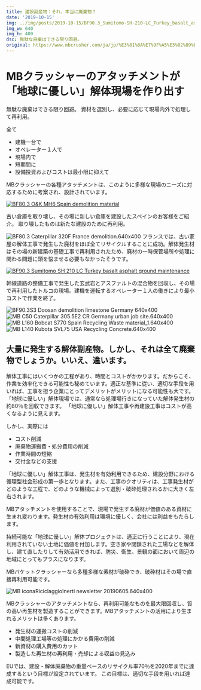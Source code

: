 ```yaml
---
title: 建設副産物：それ、本当に廃棄物？
date: '2019-10-15'
img: ../img/posts/2019-10-15/BF90.3_Sumitomo-SH-210-LC_Turkey_basalt_asphalt_ground-maintenance_3.640x400.png
img_w: 640
img_h: 400
dsc: 無駄な廃棄はできる限り回避。
original: https://www.mbcrusher.com/ja/jp/%E3%81%8A%E7%9F%A5%E3%82%89%E3%81%9B/news/%E5%BB%BA%E8%A8%AD%E5%89%AF%E7%94%A3%E7%89%A9%EF%BC%9A%E3%81%9D%E3%82%8C%E3%80%81%E6%9C%AC%E5%BD%93%E3%81%AB%E5%BB%83%E6%A3%84%E7%89%A9%EF%BC%9F
---
```


# MBクラッシャーのアタッチメントが「地球に優しい」解体現場を作り出す

無駄な廃棄はできる限り回避。
資材を選別し、必要に応じて現場内外で処理して再利用。

全て

- 建機一台で
- オペレーター１人で
- 現場内で
- 短期間に
- 設備投資およびコストは最小限に抑えて

MBクラッシャーの各種アタッチメントは、このように多様な現場のニーズに対応するために考案され、設計されています。

<a href="https://vimeo.com/366438266" target="_blank">
<img 
    src="https://i.vimeocdn.com/filter/overlay?src0=https://i.vimeocdn.com/video/822477385_1280.jpg&src1=https://mb-next-eight.vercel.app/img/overlay/play_ymb.png"
    alt="BF80.3 O&K MH6 Spain demolition material"
    class="rounded-2xl"
/>
</a>

古い倉庫を取り壊し、その場に新しい倉庫を建設したスペインのお客様をご紹介。 取り壊したものは新たな建設のために再利用。

<img 
    src="../img/posts/2019-10-15/BF80.3_Caterpillar-320F_France_demolition.640x400.jpg"
    alt="BF80.3 Caterpillar 320F France demolition.640x400"
    class="rounded-2xl"
/>
フランスでは、古い家屋の解体工事で発生した廃材をほぼ全てリサイクルすることに成功。解体発生材はその場の新建築の基礎工事で再利用されたため、廃材の一時保管場所や処理に関わる問題に頭を悩ませる必要もなかったそうです。

<a href="https://vimeo.com/366439269" target="_blank">
<img 
    src="../img/posts/2019-10-15/822479831_1920x1080.jpg"
    alt="BF90.3 Sumitomo SH 210 LC Turkey basalt asphalt ground maintenance"
    class="rounded-2xl"
/>
</a>

幹線道路の整備工事で発生した玄武岩とアスファルトの混合物を回収し、その場で再利用したトルコの現場。建機を運転するオペレーター１人の働きにより最小コストで作業を終了。

<img 
    src="../img/posts/2019-10-15/BF90.3S3-Doosan-demolition-limestone-Germany_640x400.jpg"
    alt="BF90.3S3 Doosan demolition limestone Germany 640x400"
    class="rounded-2xl"
/>
<img 
    src="../img/posts/2019-10-15/MB-C50-–-Caterpillar-305.5E2-CR-–-Germany-–-urban-job-site.640x400.jpeg"
    alt="MB C50 Caterpillar 305.5E2 CR Germany urban job site.640x400"
    class="rounded-2xl"
/>
<img 
    src="../img/posts/2019-10-15/MB-L160-Bobcat-S770-–-Spain-Recycling-–-Waste-material_1.640x400.png"
    alt="MB L160 Bobcat S770 Spain Recycling Waste material_1.640x400"
    class="rounded-2xl"
/>
<img 
    src="../img/posts/2019-10-15/MB-L140-–-Kubota-SVL75-–-USA-–-Recycling-–-Concrete.640x400.jpg"
    alt="MB L140 Kubota SVL75 USA Recycling Concrete.640x400"
    class="rounded-2xl"
/>

## 大量に発生する解体副産物。しかし、それは全て廃棄物でしょうか。いいえ、違います。

解体工事にはいくつかの工程があり、時間とコストがかかります。だからこそ、作業を効率化できる可能性も秘めています。適正な基準に従い、適切な手段を用いれば、工事を担う企業にとってデメリットがメリットになる可能性も大です。「地球に優しい」解体現場では、通常なら処理場行きになっていた解体発生材の約80％を回収できます。 「地球に優しい」解体工事や再建設工事はコストが高くなるように見えます。

しかし、実際には
- コスト削減
- 廃棄物運搬費・処分費用の削減
- 作業時間の短縮
- 交付金などの支援

「地球に優しい」解体工事は、発生材を有効利用できるため、建設分野における循環型社会形成の第一歩となります。また、工事のクオリティは、工事発生材がどのような工程で、どのような機械によって選別・破砕処理されるかに大きく左右されます。

MBアタッチメントを使用することで、現場で発生する廃材が価値のある資材に生まれ変わります。発生材の有効利用は環境に優しく、会社には利益をもたらします。

持続可能な「地球に優しい」解体プロジェクトは、適正に行うことにより、現在利用されていない土地に価値を付加します。空き家や閉鎖された工場などを解体し、建て直したりして有効活用できれば、防災、衛生、景観の面において周辺の地域にとってもプラスになります。

MBバケットクラッシャーなら多種多様な素材が破砕でき、破砕材はその場で直接再利用可能です。

<img 
    src="../img/posts/2019-10-15/MB_iconaRiciclaggioInerti_newsletter_20190605.640x400.png"
    alt="MB iconaRiciclaggioInerti newsletter 20190605.640x400"
    class="rounded-2xl"
/>

MBクラッシャーのアタッチメントなら、再利用可能なものを最大限回収し、質の高い再生材を製造することができます。MBアタッチメントの活用により生まれるメリットは多くあります。

- 発生材の運搬コストの削減
- 中間処理工場等の処理にかかる費用の削減
- 新資材の購入費用のカット
- 製造した再生材の再利用・売却による収益の見込み

EUでは、建設・解体廃棄物の重量ベースのリサイクル率70％を2020年までに達成するという目標が設定されています。
この目標は、適切な手段を用いれば達成可能です。